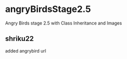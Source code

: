 # angryBirdsStage2.5
Angry Birds stage 2.5 with Class Inheritance and Images
## shriku22
added angrybird url




























